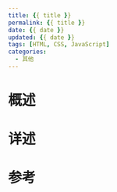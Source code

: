 ```yaml
---
title: {{ title }}
permalink: {{ title }}
date: {{ date }}
updated: {{ date }}
tags: [HTML, CSS, JavaScript]
categories:
  - 其他
---
```


# 概述

<!-- more -->

# 详述

# 参考
